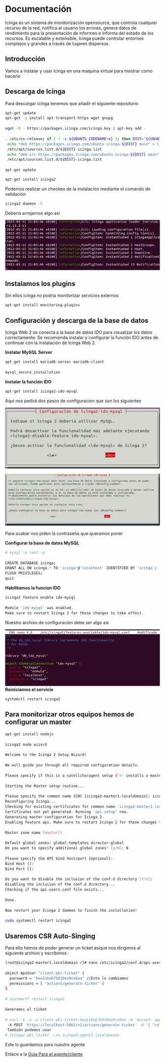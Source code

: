 # Documentación
Icinga es un sistema de monitorización opensource, que controla cualquier recurso de la red, notifica al usuario los errores, genera datos de rendimiento para la presentación de informes e informa del estado de los recursos. Es escalable y extensible, Icinga puede controlar entornos complejos y grandes a través de lugares dispersos.
## Introducción 

Vamos a instalar y usar icinga en una maquina virtual para mostrar como hacerlo

## Descarga de Icinga

Para descargar icinga tenemos que añadir el siguiente repositorio

```bash
apt-get update
apt-get -y install apt-transport-https wget gnupg

wget -O - https://packages.icinga.com/icinga.key | apt-key add -

. /etc/os-release; if [ ! -z ${UBUNTU_CODENAME+x} ]; then DIST="${UBUNTU_CODENAME}"; else DIST="$(lsb_release -c| awk '{print $2}')"; fi; \
 echo "deb https://packages.icinga.com/ubuntu icinga-${DIST} main" > \
 /etc/apt/sources.list.d/${DIST}-icinga.list
 echo "deb-src https://packages.icinga.com/ubuntu icinga-${DIST} main" >> \
 /etc/apt/sources.list.d/${DIST}-icinga.list

apt-get update
```
```bash
apt-get install icinga2
```
Podemos realizar un checkeo de la instalación mediante el comando de validación
```bash
icinga2 daemon -C
```
Deberia arrojarnos algo asi


![Ejemplo](/img/confirmacion.jpg)

## Instalamos los plugins
Sin ellos icinga no podria monitorizar servicios externos
```bash
apt-get install monitoring-plugins
```
## Configuración y descarga de la base de datos
Icinga Web 2 se conecta a la base de datos IDO para visualizar los datos correctamente.
Se recomienda instalar y configurar la función IDO antes de continuar con la instalación de Icinga Web 2.

**Instalar MySQL Server**

```bash
apt-get install mariadb-server mariadb-client

mysql_secure_installation

```
**Instalar la función IDO**
```bash
apt-get install icinga2-ido-mysql
```
Aqui nos pedirá dos pasos de configuracion que son los siguientes


![Ejemplo](/img/paso1ido.jpg)

![Ejemplo](/img/paso2ido.jpg)

Para acabar nos piden la contraseña que queramos poner

**Configurar la base de datos MySQL**
```bash
# mysql -u root -p

CREATE DATABASE icinga;
GRANT ALL ON icinga.* TO 'icinga'@'localhost' IDENTIFIED BY 'icinga';
FLUSH PRIVILEGES;
quit

```
**Habilitamos la funcion IDO**
```bash
icinga2 feature enable ido-mysql

Module 'ido-mysql' was enabled.
Make sure to restart Icinga 2 for these changes to take effect.

```
Nuestro archivo de configuración debe ser algo asi

![Ejemplo](/img/nano.jpg)
**Reiniciamos el servicio**
```bash
systemctl restart icinga2

```

## Para monitorizar otros equipos hemos de configurar un master  ##

```bash
apt-get install nodejs

icinga2 node wizard

Welcome to the Icinga 2 Setup Wizard!

We will guide you through all required configuration details.

Please specify if this is a satellite/agent setup ('n' installs a master setup) [Y/n]: n

Starting the Master setup routine...

Please specify the common name (CN) [icinga2-master1.localdomain]: icinga2-master1.localdomain
Reconfiguring Icinga...
Checking for existing certificates for common name 'icinga2-master1.localdomain'...
Certificates not yet generated. Running 'api setup' now.
Generating master configuration for Icinga 2.
Enabling feature api. Make sure to restart Icinga 2 for these changes to take effect.

Master zone name [master]:

Default global zones: global-templates director-global
Do you want to specify additional global zones? [y/N]: N

Please specify the API bind host/port (optional):
Bind Host []:
Bind Port []:

Do you want to disable the inclusion of the conf.d directory [Y/n]:
Disabling the inclusion of the conf.d directory...
Checking if the api-users.conf file exists...

Done.

Now restart your Icinga 2 daemon to finish the installation!

sudo systemctl restart icinga2
```
## Usaremos CSR Auto-Singing ##

Para ello hemos de poder generar un ticket asique nos dirigimos al siguiente archivo y escribimos :

```bash
[root@icinga2-master1.localdomain /]# nano /etc/icinga2/conf.d/api-users.conf

object ApiUser "client-pki-ticket" {
  password = "bea11beb7b810ea9ce6ea" //Esto lo cambiamos
  permissions = [ "actions/generate-ticket" ]
}

# systemctl restart icinga2

Generamos el ticket 

# curl -k -s -u client-pki-ticket:bea11beb7b810ea9ce6ea -H 'Accept: application/json' \
 -X POST 'https://localhost:5665/v1/actions/generate-ticket' -d '{ "cn": "icinga2-agent1.localdomain" }'
 También podemos usar 
# icinga2 pki ticket --cn icinga2-agent1.localdomain

```
Este lo guardamos para nuestro agente

Enlace a la [Guia Para el agente/cliente](/agente.md)